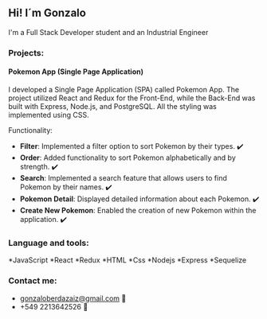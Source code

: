 ## Hi! I´m Gonzalo
I'm a Full Stack Developer student and an Industrial Engineer

### Projects:
#### Pokemon App (Single Page Application)
I developed a Single Page Application (SPA) called Pokemon App. The project utilized React and Redux for the Front-End, while the Back-End was built with Express, Node.js, and PostgreSQL. All the styling was implemented using CSS.

Functionality:
* **Filter**: Implemented a filter option to sort Pokemon by their types. ✔️
* **Order**: Added functionality to sort Pokemon alphabetically and by strength. ✔️
* **Search**: Implemented a search feature that allows users to find Pokemon by their names. ✔️
* **Pokemon Detail**: Displayed detailed information about each Pokemon. ✔️
* **Create New Pokemon**: Enabled the creation of new Pokemon within the application. ✔️

### Language and tools:
*JavaScript
*React
*Redux
*HTML
*Css
*Nodejs
*Express
*Sequelize

### Contact me:
* gonzaloberdazaiz@gmail.com 📧
* +549 2213642526 📲

